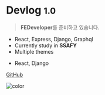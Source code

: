 # Devlog <small>1.0</small>

> **FEDeveloper**를 준비하고 있습니다.

- React, Express, Django, Graphql
- Currently study in **SSAFY**
- Multiple themes
* React, Django

[GitHub](https://github.com/dowookims)

![color](#181818)